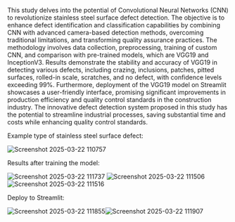This study delves into the potential of Convolutional Neural Networks (CNN) to revolutionize stainless steel surface defect detection. The objective is to enhance defect identification and classification capabilities by combining CNN with advanced camera-based detection methods, overcoming traditional limitations, and transforming quality assurance practices. The methodology involves data collection, preprocessing, training of custom CNN, and comparison with pre-trained models, which are VGG19 and InceptionV3. Results demonstrate the stability and accuracy of VGG19 in detecting various defects, including crazing, inclusions, patches, pitted surfaces, rolled-in scale, scratches, and no defect, with confidence levels exceeding 99%. Furthermore, deployment of the VGG19 model on Streamlit showcases a user-friendly interface, promising significant improvements in production efficiency and quality control standards in the construction industry. The innovative defect detection system proposed in this study has the potential to streamline industrial processes, saving substantial time and costs while enhancing quality control standards.


Example type of stainless steel surface defect:

![Screenshot 2025-03-22 110757](https://github.com/user-attachments/assets/1220dbe2-283e-4773-9980-5248adc4a151)




Results after training the model:


![Screenshot 2025-03-22 111737](https://github.com/user-attachments/assets/b5ac9bd1-7d93-41f5-996f-4fe2e071d0bd)
![Screenshot 2025-03-22 111506](https://github.com/user-attachments/assets/ec2cf482-976d-40d4-8196-ce3e1b15ee64)
![Screenshot 2025-03-22 111516](https://github.com/user-attachments/assets/f9364712-7055-4af1-a2a9-10d877cf81f5)


Deploy to Streamlit:


![Screenshot 2025-03-22 111855](https://github.com/user-attachments/assets/f1e1556e-9029-4679-9d00-3f9a336a3936)![Screenshot 2025-03-22 111907](https://github.com/user-attachments/assets/0e4c1ef3-4d80-4889-9931-143ca76c114c)


